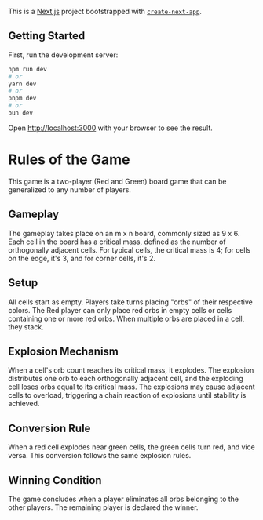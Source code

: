 This is a [Next.js](https://nextjs.org/) project bootstrapped with [`create-next-app`](https://github.com/vercel/next.js/tree/canary/packages/create-next-app).

## Getting Started

First, run the development server:

```bash
npm run dev
# or
yarn dev
# or
pnpm dev
# or
bun dev
```

Open [http://localhost:3000](http://localhost:3000) with your browser to see the result.

# Rules of the Game

This game is a two-player (Red and Green) board game that can be generalized to any number of players.

## Gameplay

The gameplay takes place on an m x n board, commonly sized as 9 x 6. Each cell in the board has a critical mass, defined as the number of orthogonally adjacent cells. For typical cells, the critical mass is 4; for cells on the edge, it's 3, and for corner cells, it's 2. 

## Setup

All cells start as empty. Players take turns placing "orbs" of their respective colors. The Red player can only place red orbs in empty cells or cells containing one or more red orbs. When multiple orbs are placed in a cell, they stack.

## Explosion Mechanism

When a cell's orb count reaches its critical mass, it explodes. The explosion distributes one orb to each orthogonally adjacent cell, and the exploding cell loses orbs equal to its critical mass. The explosions may cause adjacent cells to overload, triggering a chain reaction of explosions until stability is achieved.

## Conversion Rule

When a red cell explodes near green cells, the green cells turn red, and vice versa. This conversion follows the same explosion rules.

## Winning Condition

The game concludes when a player eliminates all orbs belonging to the other players. The remaining player is declared the winner.



